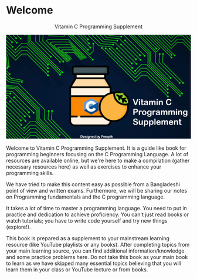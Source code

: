 # Welcome

$$ \text{Vitamin C Programming Supplement} $$

![book banner](./Vitamin-C-programming-supplement.webp)

Welcome to Vitamin C Programming Supplement. It is a guide like book for programming beginners focusing on the C Programming Language. A lot of resources are available online, but we're here to make a compilation (gather necessary resources here) as well as exercises to enhance your programming skills.

We have tried to make this content easy as possible from a Bangladeshi point of view and written exams. Furthermore, we will be sharing our notes on Programming fundamentals and the C programming language.

It takes a lot of time to master a programming language. You need to put in practice and dedication to achieve proficiency. You can't just read books or watch tutorials; you have to write code yourself and try new things (explore!).

This book is prepared as a supplement to your mainstream learning resource (like YouTube playlists or any books). After completing topics from your main learning source, you can find additional information/knowledge and some practice problems here. Do not take this book as your main book to learn as we have skipped many essential topics believing that you will learn them in your class or YouTube lecture or from books.

<!-- done -->
